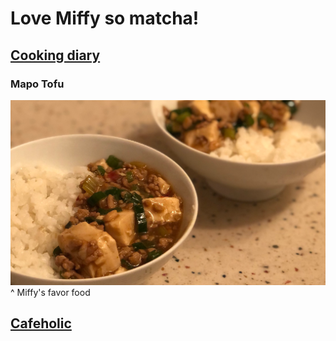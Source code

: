 # Love Miffy so matcha!

## [Cooking diary](file:///Users/apple/Documents/GitHub/Pidan/test.html)

### Mapo Tofu
![image](https://raw.githubusercontent.com/c377606/Pidan/gh-pages/mapo.png)
^ Miffy's favor food

## [Cafeholic](https://github.com/c377606/Pidan/blob/gh-pages/Cookingdiary.md#love-miffy-so-matcha)
